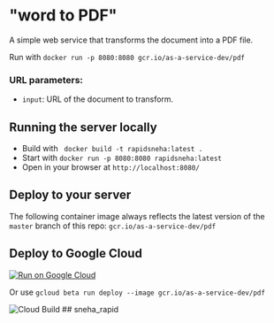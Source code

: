 # "word to PDF" 

A simple web service that transforms the document into a PDF file. 

Run with `docker run -p 8080:8080 gcr.io/as-a-service-dev/pdf`

### URL parameters:

* `input`: URL of the document to transform.

## Running the server locally

* Build with ` docker build -t rapidsneha:latest .`
* Start with `docker run -p 8080:8080 rapidsneha:latest`
* Open in your browser at `http://localhost:8080/`

## Deploy to your server

The following container image always reflects the latest version of the `master` branch of this repo: `gcr.io/as-a-service-dev/pdf`

## Deploy to Google Cloud

[![Run on Google Cloud](https://storage.googleapis.com/cloudrun/button.svg)](https://deploy.cloud.run)

Or use `gcloud beta run deploy --image gcr.io/as-a-service-dev/pdf`

![Cloud Build](https://badger-l7zawt5jsq-uw.a.run.app/build/status?project=as-a-service-dev&id=4dfdd64b-283d-4312-bab5-e98760ad02f1)
##   s n e h a _ r a p i d  
 